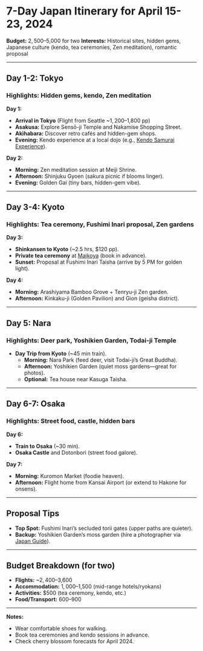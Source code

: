# 7-Day Japan Itinerary for April 15-23, 2024

**Budget:** $2,500–$5,000 for two
**Interests:** Historical sites, hidden gems, Japanese culture (kendo, tea ceremonies, Zen meditation), romantic proposal

---

## **Day 1-2: Tokyo**
### **Highlights:** Hidden gems, kendo, Zen meditation

**Day 1:**
- **Arrival in Tokyo** (Flight from Seattle ~$1,200–$1,800 pp)
- **Asakusa:** Explore Sensō-ji Temple and Nakamise Shopping Street.
- **Akihabara:** Discover retro cafés and hidden-gem shops.
- **Evening:** Kendo experience at a local dojo (e.g., [Kendo Samurai Experience](https://tokyoezine.com)).

**Day 2:**
- **Morning:** Zen meditation session at Meiji Shrine.
- **Afternoon:** Shinjuku Gyoen (sakura picnic if blooms linger).
- **Evening:** Golden Gai (tiny bars, hidden-gem vibe).

---

## **Day 3-4: Kyoto**
### **Highlights:** Tea ceremony, Fushimi Inari proposal, Zen gardens

**Day 3:**
- **Shinkansen to Kyoto** (~2.5 hrs, $120 pp).
- **Private tea ceremony** at [Maikoya](https://mai-ko.com) (book in advance).
- **Sunset:** Proposal at Fushimi Inari Taisha (arrive by 5 PM for golden light).

**Day 4:**
- **Morning:** Arashiyama Bamboo Grove + Tenryu-ji Zen garden.
- **Afternoon:** Kinkaku-ji (Golden Pavilion) and Gion (geisha district).

---

## **Day 5: Nara**
### **Highlights:** Deer park, Yoshikien Garden, Todai-ji Temple

- **Day Trip from Kyoto** (~45 min train).
  - **Morning:** Nara Park (feed deer, visit Todai-ji’s Great Buddha).
  - **Afternoon:** Yoshikien Garden (quiet moss gardens—great for photos).
  - **Optional:** Tea house near Kasuga Taisha.

---

## **Day 6-7: Osaka**
### **Highlights:** Street food, castle, hidden bars

**Day 6:**
- **Train to Osaka** (~30 min).
- **Osaka Castle** and Dotonbori (street food galore).

**Day 7:**
- **Morning:** Kuromon Market (foodie heaven).
- **Afternoon:** Flight home from Kansai Airport (or extend to Hakone for onsens).

---

## **Proposal Tips**
- **Top Spot:** Fushimi Inari’s secluded torii gates (upper paths are quieter).
- **Backup:** Yoshikien Garden’s moss garden (hire a photographer via [Japan Guide](https://www.japan-guide.com)).

---

## **Budget Breakdown (for two)**
- **Flights:** ~$2,400–$3,600
- **Accommodation:** $1,000–$1,500 (mid-range hotels/ryokans)
- **Activities:** $500 (tea ceremony, kendo, etc.)
- **Food/Transport:** $600–$900

---

**Notes:**
- Wear comfortable shoes for walking.
- Book tea ceremonies and kendo sessions in advance.
- Check cherry blossom forecasts for April 2024.
